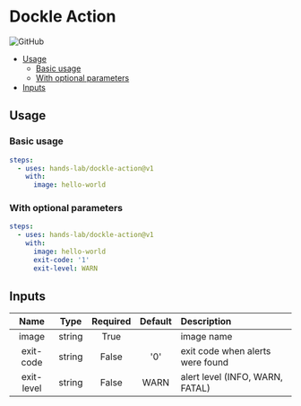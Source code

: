 # Dockle Action

![GitHub](https://img.shields.io/github/license/hands-lab/dockle-action)

<!-- TOC depthFrom:2 -->

- [Usage](#usage)
  - [Basic usage](#basic-usage)
  - [With optional parameters](#with-optional-parameters)
- [Inputs](#inputs)

<!-- /TOC -->

## Usage

### Basic usage

```yaml
steps:
  - uses: hands-lab/dockle-action@v1
    with:
      image: hello-world
```

### With optional parameters

```yaml
steps:
  - uses: hands-lab/dockle-action@v1
    with:
      image: hello-world
      exit-code: '1'
      exit-level: WARN
```

## Inputs

|Name|Type|Required|Default|Description|
|:--:|:--:|:--:|:--:|:--|
|image|string|True||image name|
|exit-code|string|False|'0'|exit code when alerts were found|
|exit-level|string|False|WARN|alert level (INFO, WARN, FATAL)|
